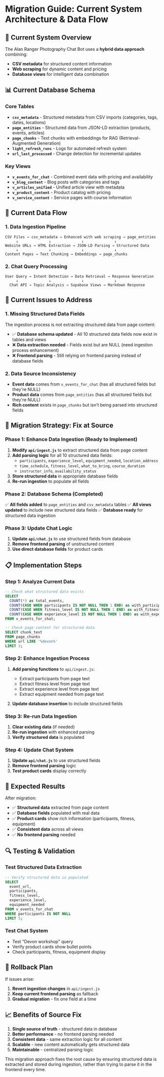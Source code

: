 # Migration Guide: Current System Architecture & Data Flow

## 🎯 **Current System Overview**

The Alan Ranger Photography Chat Bot uses a **hybrid data approach** combining:
- **CSV metadata** for structured content information
- **Web scraping** for dynamic content and pricing
- **Database views** for intelligent data combination

## 📊 **Current Database Schema**

### **Core Tables**
- **`csv_metadata`** - Structured metadata from CSV imports (categories, tags, dates, locations)
- **`page_entities`** - Structured data from JSON-LD extraction (products, events, articles)
- **`page_chunks`** - Text chunks with embeddings for RAG (Retrieval-Augmented Generation)
- **`light_refresh_runs`** - Logs for automated refresh system
- **`url_last_processed`** - Change detection for incremental updates

### **Key Views**
- **`v_events_for_chat`** - Combined event data with pricing and availability
- **`v_blog_content`** - Blog posts with categories and tags
- **`v_articles_unified`** - Unified article view with metadata
- **`v_product_content`** - Product catalog with pricing
- **`v_service_content`** - Service pages with course information

## 🔄 **Current Data Flow**

### **1. Data Ingestion Pipeline**
```
CSV Files → csv_metadata → Enhanced with web scraping → page_entities
     ↓              ↓              ↓              ↓
Website URLs → HTML Extraction → JSON-LD Parsing → Structured Data
     ↓              ↓              ↓              ↓
Content Pages → Text Chunking → Embeddings → page_chunks
```

### **2. Chat Query Processing**
```
User Query → Intent Detection → Data Retrieval → Response Generation
     ↓              ↓              ↓              ↓
  Chat API → Topic Analysis → Supabase Views → Markdown Response
```

## 🚨 **Current Issues to Address**

### **1. Missing Structured Data Fields**
The ingestion process is not extracting structured data from page content:
- ✅ **Database schema updated** - All 10 structured data fields now exist in tables and views
- ❌ **Data extraction needed** - Fields exist but are NULL (need ingestion process enhancement)
- ❌ **Frontend parsing** - Still relying on frontend parsing instead of database fields

### **2. Data Source Inconsistency**
- **Event data** comes from `v_events_for_chat` (has all structured fields but they're NULL)
- **Product data** comes from `page_entities` (has all structured fields but they're NULL)
- **Rich content** exists in `page_chunks` but isn't being parsed into structured fields

## 🔧 **Migration Strategy: Fix at Source**

### **Phase 1: Enhance Data Ingestion (Ready to Implement)**
1. **Modify `api/ingest.js`** to extract structured data from page content
2. **Add parsing logic** for all 10 structured data fields:
   - `participants`, `experience_level`, `equipment_needed`, `location_address`
   - `time_schedule`, `fitness_level`, `what_to_bring`, `course_duration`
   - `instructor_info`, `availability_status`
3. **Store structured data** in appropriate database fields
4. **Re-run ingestion** to populate all fields

### **Phase 2: Database Schema (Completed)**
✅ **All fields added** to `page_entities` and `csv_metadata` tables
✅ **All views updated** to include new structured data fields
✅ **Database ready** for structured data ingestion

### **Phase 3: Update Chat Logic**
1. **Update `api/chat.js`** to use structured fields from database
2. **Remove frontend parsing** of unstructured content
3. **Use direct database fields** for product cards

## 📋 **Implementation Steps**

### **Step 1: Analyze Current Data**
```sql
-- Check what structured data exists
SELECT 
  COUNT(*) as total_events,
  COUNT(CASE WHEN participants IS NOT NULL THEN 1 END) as with_participants,
  COUNT(CASE WHEN fitness_level IS NOT NULL THEN 1 END) as with_fitness,
  COUNT(CASE WHEN experience_level IS NOT NULL THEN 1 END) as with_experience
FROM v_events_for_chat;

-- Check page content for structured data
SELECT chunk_text 
FROM page_chunks 
WHERE url LIKE '%devon%' 
LIMIT 3;
```

### **Step 2: Enhance Ingestion Process**
1. **Add parsing functions** to `api/ingest.js`:
   - Extract participants from page text
   - Extract fitness level from page text
   - Extract experience level from page text
   - Extract equipment needed from page text

2. **Update database insertion** to include structured fields

### **Step 3: Re-run Data Ingestion**
1. **Clear existing data** (if needed)
2. **Re-run ingestion** with enhanced parsing
3. **Verify structured data** is populated

### **Step 4: Update Chat System**
1. **Update `api/chat.js`** to use structured fields
2. **Remove frontend parsing** logic
3. **Test product cards** display correctly

## 🎯 **Expected Results**

After migration:
- ✅ **Structured data** extracted from page content
- ✅ **Database fields** populated with real data
- ✅ **Product cards** show rich information (participants, fitness, equipment)
- ✅ **Consistent data** across all views
- ✅ **No frontend parsing** needed

## 🔍 **Testing & Validation**

### **Test Structured Data Extraction**
```sql
-- Verify structured data is populated
SELECT 
  event_url,
  participants,
  fitness_level,
  experience_level,
  equipment_needed
FROM v_events_for_chat 
WHERE participants IS NOT NULL 
LIMIT 5;
```

### **Test Chat System**
- Test "Devon workshop" query
- Verify product cards show bullet points
- Check participants, fitness, equipment display

## 🚨 **Rollback Plan**

If issues arise:
1. **Revert ingestion changes** in `api/ingest.js`
2. **Keep current frontend parsing** as fallback
3. **Gradual migration** - fix one field at a time

## 📈 **Benefits of Source Fix**

1. **Single source of truth** - structured data in database
2. **Better performance** - no frontend parsing needed
3. **Consistent data** - same extraction logic for all content
4. **Scalable** - new content automatically gets structured data
5. **Maintainable** - centralized parsing logic

This migration approach fixes the root cause by ensuring structured data is extracted and stored during ingestion, rather than trying to parse it in the frontend every time.